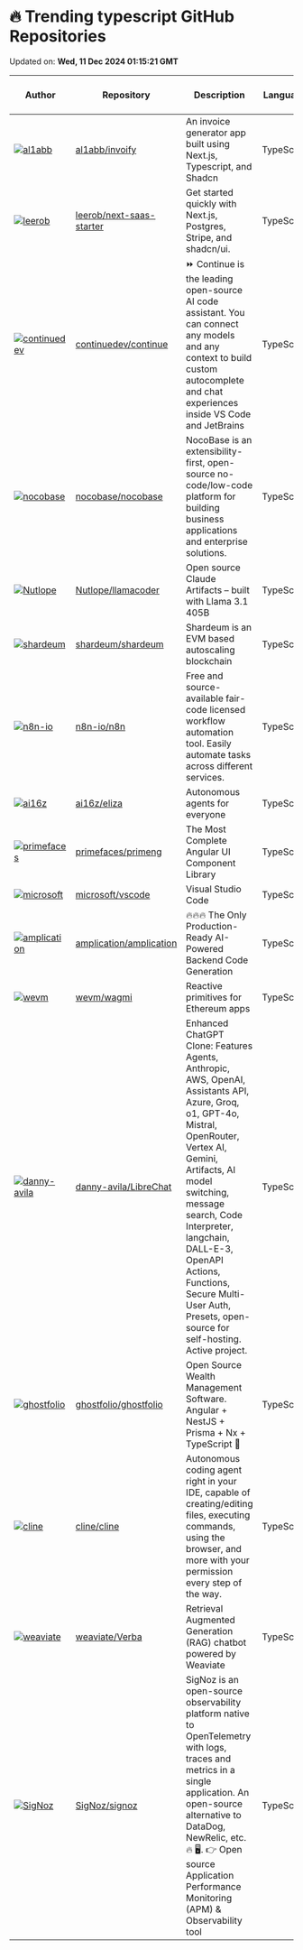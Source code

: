 # 🔥 Trending typescript GitHub Repositories

Updated on: **Wed, 11 Dec 2024 01:15:21 GMT**

| Author | Repository | Description | Language | ⭐ Total Stars | 🌟 Stars Today |
|--------|------------|-------------|----------|----------------|----------------|
| [![al1abb](https://avatars.githubusercontent.com/u/60220042?s=40&v=4)](https://github.com/al1abb) | [al1abb/invoify](https://github.com/al1abb/invoify) | An invoice generator app built using Next.js, Typescript, and Shadcn | TypeScript | 1386 | 353 |
| [![leerob](https://avatars.githubusercontent.com/u/9113740?s=40&v=4)](https://github.com/leerob) | [leerob/next-saas-starter](https://github.com/leerob/next-saas-starter) | Get started quickly with Next.js, Postgres, Stripe, and shadcn/ui. | TypeScript | 5964 | 47 |
| [![continuedev](https://avatars.githubusercontent.com/u/33237525?s=40&v=4)](https://github.com/continuedev) | [continuedev/continue](https://github.com/continuedev/continue) | ⏩ Continue is the leading open-source AI code assistant. You can connect any models and any context to build custom autocomplete and chat experiences inside VS Code and JetBrains | TypeScript | 19962 | 46 |
| [![nocobase](https://avatars.githubusercontent.com/u/2993310?s=40&v=4)](https://github.com/nocobase) | [nocobase/nocobase](https://github.com/nocobase/nocobase) | NocoBase is an extensibility-first, open-source no-code/low-code platform for building business applications and enterprise solutions. | TypeScript | 12930 | 14 |
| [![Nutlope](https://avatars.githubusercontent.com/u/63742054?s=40&v=4)](https://github.com/Nutlope) | [Nutlope/llamacoder](https://github.com/Nutlope/llamacoder) | Open source Claude Artifacts – built with Llama 3.1 405B | TypeScript | 3808 | 66 |
| [![shardeum](https://avatars.githubusercontent.com/u/44451818?s=40&v=4)](https://github.com/shardeum) | [shardeum/shardeum](https://github.com/shardeum/shardeum) | Shardeum is an EVM based autoscaling blockchain | TypeScript | 21739 | 103 |
| [![n8n-io](https://avatars.githubusercontent.com/u/6249596?s=40&v=4)](https://github.com/n8n-io) | [n8n-io/n8n](https://github.com/n8n-io/n8n) | Free and source-available fair-code licensed workflow automation tool. Easily automate tasks across different services. | TypeScript | 51149 | 107 |
| [![ai16z](https://avatars.githubusercontent.com/u/18633264?s=40&v=4)](https://github.com/ai16z) | [ai16z/eliza](https://github.com/ai16z/eliza) | Autonomous agents for everyone | TypeScript | 3678 | 155 |
| [![primefaces](https://avatars.githubusercontent.com/u/69278826?s=40&v=4)](https://github.com/primefaces) | [primefaces/primeng](https://github.com/primefaces/primeng) | The Most Complete Angular UI Component Library | TypeScript | 10688 | 20 |
| [![microsoft](https://avatars.githubusercontent.com/u/900690?s=40&v=4)](https://github.com/microsoft) | [microsoft/vscode](https://github.com/microsoft/vscode) | Visual Studio Code | TypeScript | 165177 | 44 |
| [![amplication](https://avatars.githubusercontent.com/u/43705455?s=40&v=4)](https://github.com/amplication) | [amplication/amplication](https://github.com/amplication/amplication) | 🔥🔥🔥 The Only Production-Ready AI-Powered Backend Code Generation | TypeScript | 15384 | 62 |
| [![wevm](https://avatars.githubusercontent.com/u/6759464?s=40&v=4)](https://github.com/wevm) | [wevm/wagmi](https://github.com/wevm/wagmi) | Reactive primitives for Ethereum apps | TypeScript | 6046 | 3 |
| [![danny-avila](https://avatars.githubusercontent.com/u/110412045?s=40&v=4)](https://github.com/danny-avila) | [danny-avila/LibreChat](https://github.com/danny-avila/LibreChat) | Enhanced ChatGPT Clone: Features Agents, Anthropic, AWS, OpenAI, Assistants API, Azure, Groq, o1, GPT-4o, Mistral, OpenRouter, Vertex AI, Gemini, Artifacts, AI model switching, message search, Code Interpreter, langchain, DALL-E-3, OpenAPI Actions, Functions, Secure Multi-User Auth, Presets, open-source for self-hosting. Active project. | TypeScript | 19688 | 48 |
| [![ghostfolio](https://avatars.githubusercontent.com/u/4159106?s=40&v=4)](https://github.com/ghostfolio) | [ghostfolio/ghostfolio](https://github.com/ghostfolio/ghostfolio) | Open Source Wealth Management Software. Angular + NestJS + Prisma + Nx + TypeScript 🤍 | TypeScript | 4711 | 34 |
| [![cline](https://avatars.githubusercontent.com/u/7799382?s=40&v=4)](https://github.com/cline) | [cline/cline](https://github.com/cline/cline) | Autonomous coding agent right in your IDE, capable of creating/editing files, executing commands, using the browser, and more with your permission every step of the way. | TypeScript | 14160 | 231 |
| [![weaviate](https://avatars.githubusercontent.com/u/43848523?s=40&v=4)](https://github.com/weaviate) | [weaviate/Verba](https://github.com/weaviate/Verba) | Retrieval Augmented Generation (RAG) chatbot powered by Weaviate | TypeScript | 6458 | 8 |
| [![SigNoz](https://avatars.githubusercontent.com/u/88981777?s=40&v=4)](https://github.com/SigNoz) | [SigNoz/signoz](https://github.com/SigNoz/signoz) | SigNoz is an open-source observability platform native to OpenTelemetry with logs, traces and metrics in a single application. An open-source alternative to DataDog, NewRelic, etc. 🔥 🖥. 👉 Open source Application Performance Monitoring (APM) & Observability tool | TypeScript | 19738 | 45 |
